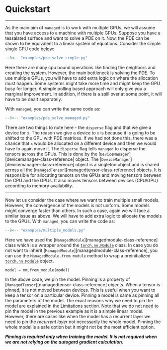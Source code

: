 # Quickstart
---
As the main aim of `managed` is to work with multiple GPUs, we will assume that you have access to a machine with multiple GPUs. Suppose you have a tessalated surface and want to solve a PDE on it. Now, the PDE can be shown to be equivalent to a linear system of equations. Consider the simple single GPU code below:


```python
--8<-- "examples/pde_solve_simple.py"
```

Here there are many cpu bound operations like finding the neighbors and creating the system. However, the main bottleneck is solving the PDE. To use multiple GPUs, you will have to add extra logic on where the allocation must happen. Some systems might take more time and might keep the GPU busy for longer. A simple polling based approach will only give you a marginal improvement. In addition, if there is a spill over at some point, it will have to be dealt separately.

With `managed`, you can write the same code as:

```python
--8<-- "examples/pde_solve_managed.py"
```

There are two things to note here - the `disperse` flag and that we give a device for `x`. The reason we give a device to `x` is because it is going to be shifted to the GPU with PDE matrices. If we had not done this, there was a chance that `x` would be allocated on a different device and then we would have to again move it. The `disperse` flag tells `managed` to disperse the tensors across the GPUs. This is done by the [`DeviceManager`][devicemanager-class-reference] object. The [`DeviceManager`][devicemanager-class-reference] object is a singleton object and is shared across all the [`ManagedTensor`][managedtensor-class-reference] objects. It is responsible for allocating tensors on the GPUs and moving tensors between the CPU and the GPUs. It also moves tensors between devices (CPU/GPU) according to memory availability.

---

Now let us consider the case where we want to train multiple small models. However, the convergence of the models is not uniform. Some models might converge faster than others. In such a case, again we will face a similar issue as above. We will have to add extra logic to allocate the models to the GPUs. With `managed`, you can write the code as:

```python
--8<-- "examples/multiple_models.py"
```

Here we have used the [`ManagedModule`][managedmodule-class-reference] class which is a wrapper around the [`torch.nn.Module`](https://pytorch.org/docs/stable/generated/torch.nn.Module.html) class. In case you do not want to inherit [`ManagedModule`][managedmodule-class-reference], you can use the `ManagedModule.from_module` method to wrap a preinitialized [`torch.nn.Module`](https://pytorch.org/docs/stable/generated/torch.nn.Module.html) object.

```python
model = mm.from_module(model)
```

In the above code, we pin the model. Pinning is a property of [`ManagedTensor`][managedtensor-class-reference] objects. When a tensor is pinned, it is not moved between devices. This is useful when you want to keep a tensor on a particular device. Pinning a model is same as pinning all the parameters of the model. The exact reasons why we need to pin the model are explained in the [Limitations](/limitations) section. Note that we do not need to pin the model in the previous example as it is a simple linear model. However, there are cases like when the model has a recurrent layer we need to pin the *recurrent layer* not necessarily the whole model. Pinning the whole model is a safe option but it might not be the most efficient option.

***Pinning is required only when training the model. It is not required when we are not relying on the autogard gradient calculation.***